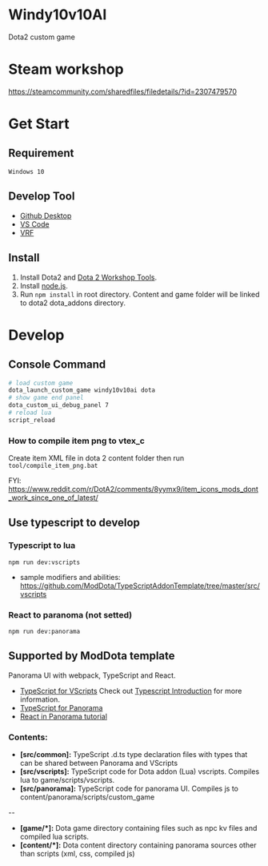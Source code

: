 # Windy10v10AI
Dota2 custom game

# Steam workshop
https://steamcommunity.com/sharedfiles/filedetails/?id=2307479570

# Get Start

## Requirement
`Windows 10`
## Develop Tool
- [Github Desktop](https://desktop.github.com/)
- [VS Code](https://code.visualstudio.com/)
- [VRF](https://vrf.steamdb.info/)

## Install
1. Install Dota2 and [Dota 2 Workshop Tools](https://developer.valvesoftware.com/wiki/Dota_2_Workshop_Tools/Installing_and_Launching_Tools).
2. Install [node.js](https://nodejs.org/).
3. Run `npm install` in root directory. Content and game folder will be linked to dota2 dota_addons directory.

# Develop

## Console Command
``` bash
# load custom game
dota_launch_custom_game windy10v10ai dota
# show game end panel
dota_custom_ui_debug_panel 7
# reload lua
script_reload
```

### How to compile item png to vtex_c
Create item XML file in dota 2 content folder then run `tool/compile_item_png.bat`

FYI: https://www.reddit.com/r/DotA2/comments/8yymx9/item_icons_mods_dont_work_since_one_of_latest/


## Use typescript to develop
### Typescript to lua
```
npm run dev:vscripts
```
 - sample modifiers and abilities:
 https://github.com/ModDota/TypeScriptAddonTemplate/tree/master/src/vscripts
### React to paranoma (not setted)
```
npm run dev:panorama
```
## Supported by ModDota template

Panorama UI with webpack, TypeScript and React.

- [TypeScript for VScripts](https://typescripttolua.github.io/) Check out [Typescript Introduction](https://moddota.com/scripting/Typescript/typescript-introduction/) for more information.
- [TypeScript for Panorama](https://moddota.com/panorama/introduction-to-panorama-ui-with-typescript)
- [React in Panorama tutorial](https://moddota.com/panorama/react)

### Contents:

* **[src/common]:** TypeScript .d.ts type declaration files with types that can be shared between Panorama and VScripts
* **[src/vscripts]:** TypeScript code for Dota addon (Lua) vscripts. Compiles lua to game/scripts/vscripts.
* **[src/panorama]:** TypeScript code for panorama UI. Compiles js to content/panorama/scripts/custom_game

--

* **[game/*]:** Dota game directory containing files such as npc kv files and compiled lua scripts.
* **[content/*]:** Dota content directory containing panorama sources other than scripts (xml, css, compiled js)
